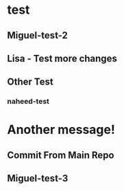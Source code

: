 # test

## Miguel-test-2

## Lisa - Test more changes

## Other Test

### naheed-test

# Another message!

## Commit From Main Repo

## Miguel-test-3